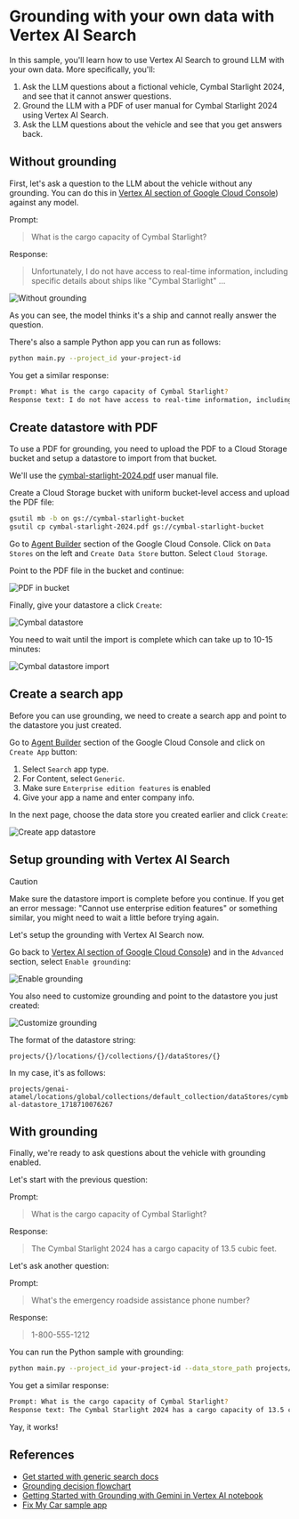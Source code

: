 # Grounding with your own data with Vertex AI Search

In this sample, you'll learn how to use Vertex AI Search to ground LLM with your
own data. More specifically, you'll:

1. Ask the LLM questions about a fictional vehicle, Cymbal Starlight 2024,
   and see that it cannot answer questions.
1. Ground the LLM with a PDF of user manual for Cymbal Starlight 2024 using
   Vertex AI Search.
1. Ask the LLM questions about the vehicle and see that you get answers back.

## Without grounding

First, let's ask a question to the LLM about the vehicle without any
grounding. You can do this in [Vertex AI section of Google Cloud
Console](https://console.cloud.google.com/vertex-ai/generative/language/create/text))
against any model.

Prompt:
> What is the cargo capacity of Cymbal Starlight?

Response:
> Unfortunately, I do not have access to real-time information,
> including specific details about ships like "Cymbal Starlight"
> ...

![Without grounding](images/without-grounding.png)

As you can see, the model thinks it's a ship and cannot really answer the
question.

There's also a sample Python app you can run as follows:

```sh
python main.py --project_id your-project-id
```

You get a similar response:

```sh
Prompt: What is the cargo capacity of Cymbal Starlight?
Response text: I do not have access to real-time information, including specific details about ships like the "Cymbal Starlight."
```

## Create datastore with PDF

To use a PDF for grounding, you need to upload the PDF to a Cloud Storage
bucket and setup a datastore to import from that bucket.

We'll use the [cymbal-starlight-2024.pdf](cymbal-starlight-2024.pdf) user manual file.

Create a Cloud Storage bucket with uniform bucket-level access and upload the
PDF file:

```sh
gsutil mb -b on gs://cymbal-starlight-bucket
gsutil cp cymbal-starlight-2024.pdf gs://cymbal-starlight-bucket
```

Go to [Agent Builder](https://console.cloud.google.com/gen-app-builder) section
of the Google Cloud Console. Click on `Data Stores` on the left and `Create
Data Store` button. Select `Cloud Storage`.

Point to the PDF file in the bucket and continue:

![PDF in bucket](images/pdf-in-bucket.png)

Finally, give your datastore a click `Create`:

![Cymbal datastore](images/cymbal-datastore.png)

You need to wait until the import is complete which can take up to 10-15 minutes:

![Cymbal datastore import](images/cymbal-datastore-import.png)

## Create a search app

Before you can use grounding, we need to create a search app and point to the
datastore you just created.

Go to [Agent Builder](https://console.cloud.google.com/gen-app-builder) section
of the Google Cloud Console and click on `Create App` button:

1. Select `Search` app type.
1. For Content, select `Generic`.
1. Make sure `Enterprise edition features` is enabled
1. Give your app a name and enter company info.

In the next page, choose the data store you created earlier and click `Create`:

![Create app datastore](images/create-app-datastore.png)

## Setup grounding with Vertex AI Search

> [!CAUTION]
> Make sure the datastore import is complete before you continue.
> If you get an error message: "Cannot use enterprise edition features" or
> something similar, you might need to wait a little before trying again.

Let's setup the grounding with Vertex AI Search now.

Go back to [Vertex AI section of Google Cloud
Console](https://console.cloud.google.com/vertex-ai/generative/language/create/text))
and in the `Advanced` section, select `Enable grounding`:

![Enable grounding](images/enable-grounding.png)

You also need to customize grounding and point to the datastore you just
created:

![Customize grounding](images/customise-grounding.png)

The format of the datastore string:

`projects/{}/locations/{}/collections/{}/dataStores/{}`

In my case, it's as follows:

`projects/genai-atamel/locations/global/collections/default_collection/dataStores/cymbal-datastore_1718710076267`

## With grounding

Finally, we're ready to ask questions about the vehicle with grounding enabled.

Let's start with the previous question:

Prompt:
> What is the cargo capacity of Cymbal Starlight?

Response:
> The Cymbal Starlight 2024 has a cargo capacity of 13.5 cubic feet.

Let's ask another question:

Prompt:
> What's the emergency roadside assistance phone number?

Response:
> 1-800-555-1212

You can run the Python sample with grounding:

```sh
python main.py --project_id your-project-id --data_store_path projects/your-project-id/locations/global/collections/default_collection/dataStores/your-datastore-id
```

You get a similar response:

```sh
Prompt: What is the cargo capacity of Cymbal Starlight?
Response text: The Cymbal Starlight 2024 has a cargo capacity of 13.5 cubic feet.
```

Yay, it works!

## References

* [Get started with generic search docs](https://cloud.google.com/generative-ai-app-builder/docs/try-enterprise-search)
* [Grounding decision flowchart](https://cloud.google.com/docs/ai-ml/generative-ai#grounding)
* [Getting Started with Grounding with Gemini in Vertex AI notebook](https://github.com/GoogleCloudPlatform/generative-ai/blob/main/gemini/grounding/intro-grounding-gemini.ipynb)
* [Fix My Car sample app](https://github.com/GoogleCloudPlatform/generative-ai/tree/main/gemini/sample-apps/fixmycar)